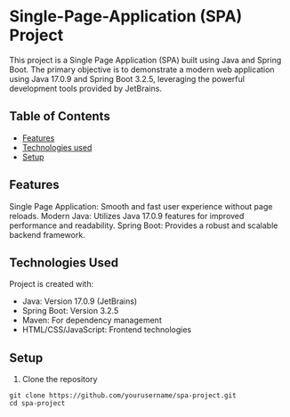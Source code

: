 # Single-Page-Application (SPA) Project

This project is a Single Page Application (SPA) built using Java and Spring Boot. The primary objective is to demonstrate a modern web application using Java 17.0.9 and Spring Boot 3.2.5, leveraging the powerful development tools provided by JetBrains.

## Table of Contents
* [Features](#features)
* [Technologies used](#technologies-used)
* [Setup](#setup)

## Features
Single Page Application: Smooth and fast user experience without page reloads.
Modern Java: Utilizes Java 17.0.9 features for improved performance and readability.
Spring Boot: Provides a robust and scalable backend framework.

## Technologies Used
Project is created with:
* Java: Version 17.0.9 (JetBrains)
* Spring Boot: Version 3.2.5
* Maven: For dependency management
* HTML/CSS/JavaScript: Frontend technologies

## Setup
1. Clone the repository
```
git clone https://github.com/yourusername/spa-project.git
cd spa-project
```
